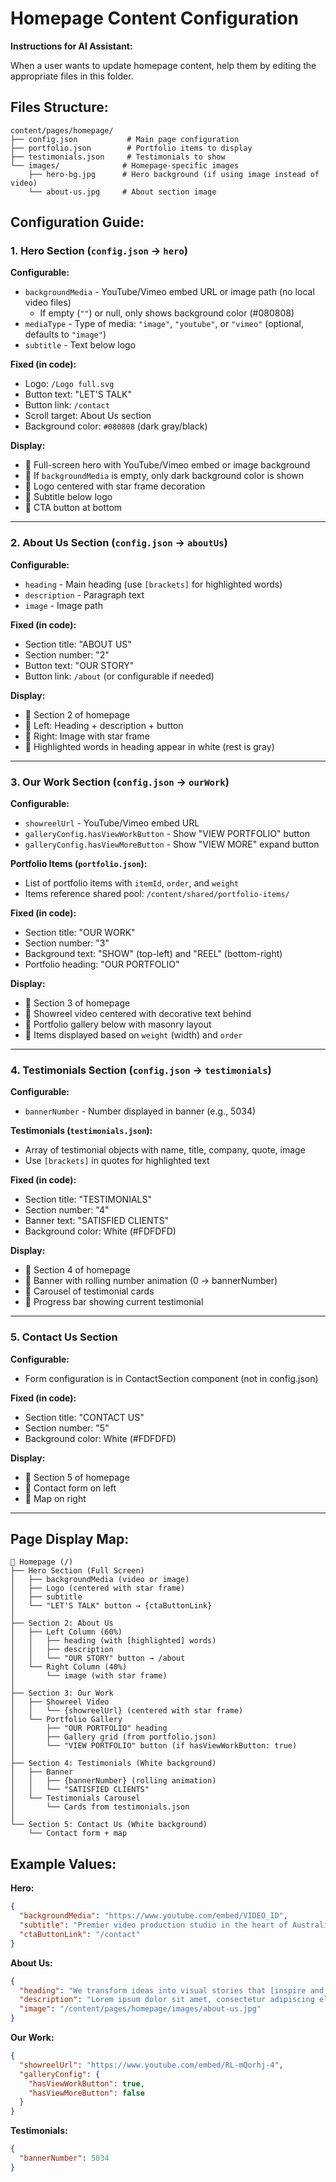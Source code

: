 # Homepage Content Configuration

**Instructions for AI Assistant:**

When a user wants to update homepage content, help them by editing the appropriate files in this folder.

## Files Structure:

```
content/pages/homepage/
├── config.json           # Main page configuration
├── portfolio.json        # Portfolio items to display
├── testimonials.json     # Testimonials to show
└── images/              # Homepage-specific images
    ├── hero-bg.jpg      # Hero background (if using image instead of video)
    └── about-us.jpg     # About section image
```

## Configuration Guide:

### 1. Hero Section (`config.json` → `hero`)

**Configurable:**
- `backgroundMedia` - YouTube/Vimeo embed URL or image path (no local video files)
  - If empty (`""`) or null, only shows background color (#080808)
- `mediaType` - Type of media: `"image"`, `"youtube"`, or `"vimeo"` (optional, defaults to `"image"`)
- `subtitle` - Text below logo

**Fixed (in code):**
- Logo: `/Logo full.svg`
- Button text: "LET'S TALK"
- Button link: `/contact`
- Scroll target: About Us section
- Background color: `#080808` (dark gray/black)

**Display:**
- 📍 Full-screen hero with YouTube/Vimeo embed or image background
- 📍 If `backgroundMedia` is empty, only dark background color is shown
- 📍 Logo centered with star frame decoration
- 📍 Subtitle below logo
- 📍 CTA button at bottom

---

### 2. About Us Section (`config.json` → `aboutUs`)

**Configurable:**
- `heading` - Main heading (use `[brackets]` for highlighted words)
- `description` - Paragraph text
- `image` - Image path

**Fixed (in code):**
- Section title: "ABOUT US"
- Section number: "2"
- Button text: "OUR STORY"
- Button link: `/about` (or configurable if needed)

**Display:**
- 📍 Section 2 of homepage
- 📍 Left: Heading + description + button
- 📍 Right: Image with star frame
- 📍 Highlighted words in heading appear in white (rest is gray)

---

### 3. Our Work Section (`config.json` → `ourWork`)

**Configurable:**
- `showreelUrl` - YouTube/Vimeo embed URL
- `galleryConfig.hasViewWorkButton` - Show "VIEW PORTFOLIO" button
- `galleryConfig.hasViewMoreButton` - Show "VIEW MORE" expand button

**Portfolio Items (`portfolio.json`):**
- List of portfolio items with `itemId`, `order`, and `weight`
- Items reference shared pool: `/content/shared/portfolio-items/`

**Fixed (in code):**
- Section title: "OUR WORK"
- Section number: "3"
- Background text: "SHOW" (top-left) and "REEL" (bottom-right)
- Portfolio heading: "OUR PORTFOLIO"

**Display:**
- 📍 Section 3 of homepage
- 📍 Showreel video centered with decorative text behind
- 📍 Portfolio gallery below with masonry layout
- 📍 Items displayed based on `weight` (width) and `order`

---

### 4. Testimonials Section (`config.json` → `testimonials`)

**Configurable:**
- `bannerNumber` - Number displayed in banner (e.g., 5034)

**Testimonials (`testimonials.json`):**
- Array of testimonial objects with name, title, company, quote, image
- Use `[brackets]` in quotes for highlighted text

**Fixed (in code):**
- Section title: "TESTIMONIALS"
- Section number: "4"
- Banner text: "SATISFIED CLIENTS"
- Background color: White (#FDFDFD)

**Display:**
- 📍 Section 4 of homepage
- 📍 Banner with rolling number animation (0 → bannerNumber)
- 📍 Carousel of testimonial cards
- 📍 Progress bar showing current testimonial

---

### 5. Contact Us Section

**Configurable:**
- Form configuration is in ContactSection component (not in config.json)

**Fixed (in code):**
- Section title: "CONTACT US"
- Section number: "5"
- Background color: White (#FDFDFD)

**Display:**
- 📍 Section 5 of homepage
- 📍 Contact form on left
- 📍 Map on right

---

## Page Display Map:

```
📄 Homepage (/)
├── Hero Section (Full Screen)
│   ├── backgroundMedia (video or image)
│   ├── Logo (centered with star frame)
│   ├── subtitle
│   └── "LET'S TALK" button → {ctaButtonLink}
│
├── Section 2: About Us
│   ├── Left Column (60%)
│   │   ├── heading (with [highlighted] words)
│   │   ├── description
│   │   └── "OUR STORY" button → /about
│   └── Right Column (40%)
│       └── image (with star frame)
│
├── Section 3: Our Work
│   ├── Showreel Video
│   │   └── {showreelUrl} (centered with star frame)
│   └── Portfolio Gallery
│       ├── "OUR PORTFOLIO" heading
│       ├── Gallery grid (from portfolio.json)
│       └── "VIEW PORTFOLIO" button (if hasViewWorkButton: true)
│
├── Section 4: Testimonials (White background)
│   ├── Banner
│   │   ├── {bannerNumber} (rolling animation)
│   │   └── "SATISFIED CLIENTS"
│   └── Testimonials Carousel
│       └── Cards from testimonials.json
│
└── Section 5: Contact Us (White background)
    └── Contact form + map
```

## Example Values:

**Hero:**
```json
{
  "backgroundMedia": "https://www.youtube.com/embed/VIDEO_ID",
  "subtitle": "Premier video production studio in the heart of Australia",
  "ctaButtonLink": "/contact"
}
```

**About Us:**
```json
{
  "heading": "We transform ideas into visual stories that [inspire and connect]",
  "description": "Lorem ipsum dolor sit amet, consectetur adipiscing elit...",
  "image": "/content/pages/homepage/images/about-us.jpg"
}
```

**Our Work:**
```json
{
  "showreelUrl": "https://www.youtube.com/embed/RL-mQorhj-4",
  "galleryConfig": {
    "hasViewWorkButton": true,
    "hasViewMoreButton": false
  }
}
```

**Testimonials:**
```json
{
  "bannerNumber": 5034
}
```
